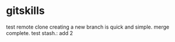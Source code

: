 # gitskills
test remote clone
creating a new branch is quick and simple.
merge complete.
test stash.:
add 2

